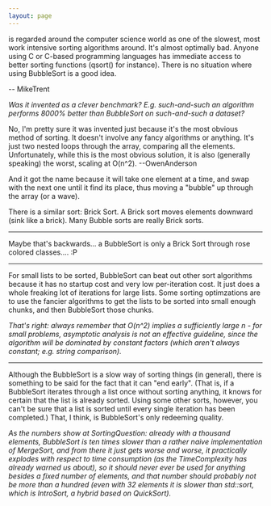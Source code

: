```yaml
---
layout: page
---
```


 is regarded around the computer science world as one of the slowest, most work intensive sorting algorithms around. It's almost optimally bad. Anyone using C or C-based programming languages has immediate access to better sorting functions (qsort() for instance). There is no situation where using BubbleSort is a good idea.

-- MikeTrent

*Was it invented as a clever benchmark? E.g. such-and-such an algorithm performs 8000% better than BubbleSort on such-and-such a dataset?*

No, I'm pretty sure it was invented just because it's the most obvious method of sorting.  It doesn't involve any fancy algorithms or anything.  It's just two nested loops through the array, comparing all the elements.  Unfortunately, while this is the most obvious solution, it is also (generally speaking) the worst, scaling at O(n^2). --OwenAnderson

And it got the name because it will take one element at a time, and swap with the next one until it find its place, thus moving a "bubble" up through the array (or a wave).

There is a similar sort:  Brick Sort.  A Brick sort moves elements downward (sink like a brick).  Many Bubble sorts are really Brick sorts.

----
Maybe that's backwards... a BubbleSort is only a Brick Sort through rose colored classes.... :P

----

For small lists to be sorted, BubbleSort can beat out other sort algorithms because it has no startup cost and very low per-iteration cost.  It just does a whole freaking lot of iterations for large lists.  Some sorting optimzations are to use the fancier algorithms to get the lists to be sorted into small enough chunks, and then BubbleSort those chunks.

*That's right: always remember that O(n^2) implies a sufficiently large n - for small problems, asymptotic analysis is not an effective guideline, since the algorithm will be dominated by constant factors (which aren't always constant; e.g. string comparison).*

----

Although the BubbleSort is a slow way of sorting things (in general), there is something to be said for the fact that it can "end early". (That is, if a BubbleSort iterates through a list once without sorting anything, it knows for certain that the list is already sorted. Using some other sorts, however, you can't be sure that a list is sorted until every single iteration has been completed.) That, I think, is BubbleSort's only redeeming quality.

*As the numbers show at SortingQuestion: already with a thousand elements, BubbleSort is ten times slower than a rather naive implementation of MergeSort, and from there it just gets worse and worse, it practically explodes with respect to time consumption (as the TimeComplexity has already warned us about), so it should never ever be used for anything besides a fixed number of elements, and that number should probably not be more than a hundred (even with 32 elements it is slower than std::sort, which is IntroSort, a hybrid based on QuickSort).*
